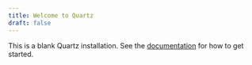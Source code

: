 ```yaml
---
title: Welcome to Quartz
draft: false
---
```


This is a blank Quartz installation.
See the [documentation](https://quartz.jzhao.xyz) for how to get started.
